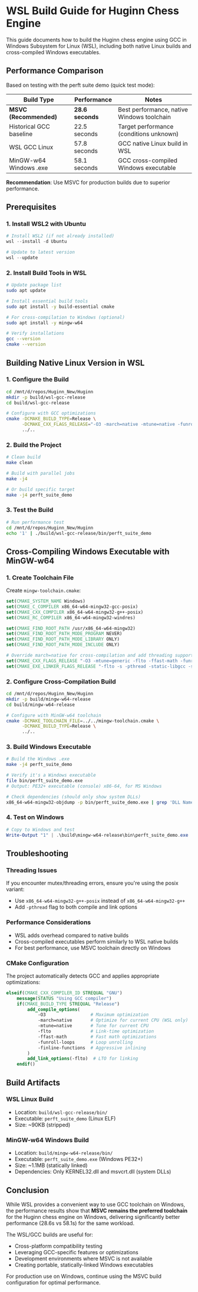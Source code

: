 # WSL Build Guide for Huginn Chess Engine

This guide documents how to build the Huginn chess engine using GCC in Windows Subsystem for Linux (WSL), including both native Linux builds and cross-compiled Windows executables.

## Performance Comparison

Based on testing with the perft suite demo (quick test mode):

| Build Type | Performance | Notes |
|------------|-------------|--------|
| **MSVC (Recommended)** | **28.6 seconds** | Best performance, native Windows toolchain |
| Historical GCC baseline | 22.5 seconds | Target performance (conditions unknown) |
| WSL GCC Linux | 57.8 seconds | GCC native Linux build in WSL |
| MinGW-w64 Windows .exe | 58.1 seconds | GCC cross-compiled Windows executable |

**Recommendation**: Use MSVC for production builds due to superior performance.

## Prerequisites

### 1. Install WSL2 with Ubuntu

```powershell
# Install WSL2 (if not already installed)
wsl --install -d Ubuntu

# Update to latest version
wsl --update
```

### 2. Install Build Tools in WSL

```bash
# Update package list
sudo apt update

# Install essential build tools
sudo apt install -y build-essential cmake

# For cross-compilation to Windows (optional)
sudo apt install -y mingw-w64

# Verify installations
gcc --version
cmake --version
```

## Building Native Linux Version in WSL

### 1. Configure the Build

```bash
cd /mnt/d/repos/Huginn_New/Huginn
mkdir -p build/wsl-gcc-release
cd build/wsl-gcc-release

# Configure with GCC optimizations
cmake -DCMAKE_BUILD_TYPE=Release \
      -DCMAKE_CXX_FLAGS_RELEASE="-O3 -march=native -mtune=native -funroll-loops -DNDEBUG -fomit-frame-pointer -flto" \
      ../..
```

### 2. Build the Project

```bash
# Clean build
make clean

# Build with parallel jobs
make -j4

# Or build specific target
make -j4 perft_suite_demo
```

### 3. Test the Build

```bash
# Run performance test
cd /mnt/d/repos/Huginn_New/Huginn
echo '1' | ./build/wsl-gcc-release/bin/perft_suite_demo
```

## Cross-Compiling Windows Executable with MinGW-w64

### 1. Create Toolchain File

Create `mingw-toolchain.cmake`:

```cmake
set(CMAKE_SYSTEM_NAME Windows)
set(CMAKE_C_COMPILER x86_64-w64-mingw32-gcc-posix)
set(CMAKE_CXX_COMPILER x86_64-w64-mingw32-g++-posix)
set(CMAKE_RC_COMPILER x86_64-w64-mingw32-windres)

set(CMAKE_FIND_ROOT_PATH /usr/x86_64-w64-mingw32)
set(CMAKE_FIND_ROOT_PATH_MODE_PROGRAM NEVER)
set(CMAKE_FIND_ROOT_PATH_MODE_LIBRARY ONLY)
set(CMAKE_FIND_ROOT_PATH_MODE_INCLUDE ONLY)

# Override march=native for cross-compilation and add threading support with static linking
set(CMAKE_CXX_FLAGS_RELEASE "-O3 -mtune=generic -flto -ffast-math -funroll-loops -finline-functions -DNDEBUG -fomit-frame-pointer -pthread -static-libgcc -static-libstdc++")
set(CMAKE_EXE_LINKER_FLAGS_RELEASE "-flto -s -pthread -static-libgcc -static-libstdc++ -static")
```

### 2. Configure Cross-Compilation Build

```bash
cd /mnt/d/repos/Huginn_New/Huginn
mkdir -p build/mingw-w64-release
cd build/mingw-w64-release

# Configure with MinGW-w64 toolchain
cmake -DCMAKE_TOOLCHAIN_FILE=../../mingw-toolchain.cmake \
      -DCMAKE_BUILD_TYPE=Release \
      ../..
```

### 3. Build Windows Executable

```bash
# Build the Windows .exe
make -j4 perft_suite_demo

# Verify it's a Windows executable
file bin/perft_suite_demo.exe
# Output: PE32+ executable (console) x86-64, for MS Windows

# Check dependencies (should only show system DLLs)
x86_64-w64-mingw32-objdump -p bin/perft_suite_demo.exe | grep 'DLL Name'
```

### 4. Test on Windows

```powershell
# Copy to Windows and test
Write-Output "1" | .\build\mingw-w64-release\bin\perft_suite_demo.exe
```

## Troubleshooting

### Threading Issues

If you encounter mutex/threading errors, ensure you're using the posix variant:

- Use `x86_64-w64-mingw32-g++-posix` instead of `x86_64-w64-mingw32-g++`
- Add `-pthread` flag to both compile and link options

### Performance Considerations

- WSL adds overhead compared to native builds
- Cross-compiled executables perform similarly to WSL native builds
- For best performance, use MSVC toolchain directly on Windows

### CMake Configuration

The project automatically detects GCC and applies appropriate optimizations:

```cmake
elseif(CMAKE_CXX_COMPILER_ID STREQUAL "GNU")
    message(STATUS "Using GCC compiler")
    if(CMAKE_BUILD_TYPE STREQUAL "Release")
        add_compile_options(
            -O3                 # Maximum optimization
            -march=native       # Optimize for current CPU (WSL only)
            -mtune=native       # Tune for current CPU  
            -flto               # Link-time optimization
            -ffast-math         # Fast math optimizations
            -funroll-loops      # Loop unrolling
            -finline-functions  # Aggressive inlining
        )
        add_link_options(-flto)  # LTO for linking
    endif()
```

## Build Artifacts

### WSL Linux Build

- Location: `build/wsl-gcc-release/bin/`
- Executable: `perft_suite_demo` (Linux ELF)
- Size: ~90KB (stripped)

### MinGW-w64 Windows Build

- Location: `build/mingw-w64-release/bin/`
- Executable: `perft_suite_demo.exe` (Windows PE32+)
- Size: ~1.1MB (statically linked)
- Dependencies: Only KERNEL32.dll and msvcrt.dll (system DLLs)

## Conclusion

While WSL provides a convenient way to use GCC toolchain on Windows, the performance results show that **MSVC remains the preferred toolchain** for the Huginn chess engine on Windows, delivering significantly better performance (28.6s vs 58.1s) for the same workload.

The WSL/GCC builds are useful for:

- Cross-platform compatibility testing
- Leveraging GCC-specific features or optimizations
- Development environments where MSVC is not available
- Creating portable, statically-linked Windows executables

For production use on Windows, continue using the MSVC build configuration for optimal performance.
